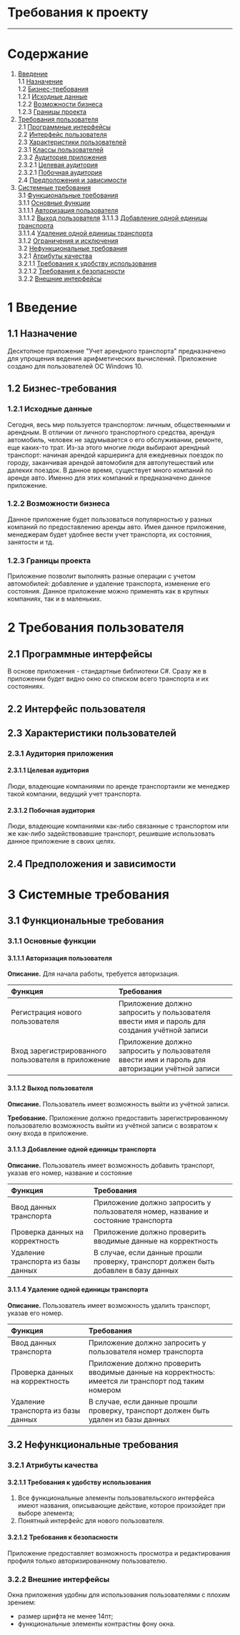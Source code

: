 # Требования к проекту
---

# Содержание
1. [Введение](#intro)  
1.1 [Назначение](#appointment)  
1.2 [Бизнес-требования](#business_requirements)  
1.2.1 [Исходные данные](#initial_data)  
1.2.2 [Возможности бизнеса](#business_opportunities)  
1.2.3 [Границы проекта](#project_boundary)  
2. [Требования пользователя](#user_requirements)  
2.1 [Программные интерфейсы](#software_interfaces)  
2.2 [Интерфейс пользователя](#user_interface)  
2.3 [Характеристики пользователей](#user_specifications)  
2.3.1 [Классы пользователей](#user_classes)  
2.3.2 [Аудитория приложения](#application_audience)  
2.3.2.1 [Целевая аудитория](#target_audience)  
2.3.2.1 [Побочная аудитория](#collateral_audience)  
2.4 [Предположения и зависимости](#assumptions_and_dependencies)  
3. [Системные требования](#system_requirements)  
3.1 [Функциональные требования](#functional_requirements)  
3.1.1 [Основные функции](#main_functions)  
3.1.1.1 [Авторизация пользователя](#login_user)  
3.1.1.2 [Выход пользователя](#logout_user)
3.1.1.3 [Добавление одной единицы транспорта](#add_vehicle)  
3.1.1.4 [Удаление одной единицы транспорта](#dell_vehicle)  
3.1.2 [Ограничения и исключения](#restrictions_and_exclusions)  
3.2 [Нефункциональные требования](#non-functional_requirements)  
3.2.1 [Атрибуты качества](#quality_attributes)  
3.2.1.1 [Требования к удобству использования](#requirements_for_ease_of_use)  
3.2.1.2 [Требования к безопасности](#security_requirements)   
3.2.2 [Внешние интерфейсы](#external_interfaces)   

<a name="intro"/>

# 1 Введение

<a name="appointment"/>

## 1.1 Назначение
Десктопное приложение "Учет арендного транспорта" предназначено для упрощения ведения арифметических вычислений. Приложение создано для пользователей ОС Windows 10.

<a name="business_requirements"/>

## 1.2 Бизнес-требования

<a name="initial_data"/>

### 1.2.1 Исходные данные
Сегодня, весь мир пользуется транспортом: личным, общественными и арендным. В отличии от личного транспортного средства, арендуя автомобиль, человек не задумывается о его обслуживании, ремонте, еще каких-то трат. Из-за этого многие люди выбирают арендный транспорт: начиная арендой каршеринга для ежедневных поездок по городу, заканчивая арендой автомобиля для автопутешествий или далеких поездок. В данное время, существует много компаний по аренде авто. Именно для этих компаний и предназначено данное приложение.


<a name="business_opportunities"/>

### 1.2.2 Возможности бизнеса
Данное приложение будет пользоваться популярностью у разных компаний по предоставлению аренды авто. Имея данное приложение, менеджерам будет удобнее вести учет транспорта, их состояния, занятости и тд.

<a name="project_boundary"/>

### 1.2.3 Границы проекта
Приложение позволит выполнять разные операции с учетом автомобилей: добавление и удаление транспорта, изменение его состояния. Данное приложение можно применять как в крупных компаниях, так и в маленьких.

<a name="user_requirements"/>

# 2 Требования пользователя

<a name="software_interfaces"/>

## 2.1 Программные интерфейсы
В основе приложения - стандартные библиотеки C#. Сразу же в приложении будет видно окно со списком всего транспорта и их состояниях.  

<a name="user_interface"/>

## 2.2 Интерфейс пользователя
<a name="user_specifications"/>

## 2.3 Характеристики пользователей

<a name="user_classes"/>

### 2.3.1 Аудитория приложения

<a name="target_audience"/>

#### 2.3.1.1 Целевая аудитория
Люди, владеющие компаниями по аренде транспортаили же менеджер такой компании, ведущий учет транспорта. 

<a name="collateral_audience"/>

#### 2.3.1.2 Побочная аудитория
Люди, владеющие компаниями как-либо связанные с транспортом или же как-либо задействовавшие транспорт, решившие использовать данное приложение в своих целях.

<a name="assumptions_and_dependencies"/>

## 2.4 Предположения и зависимости


<a name="system_requirements"/>

# 3 Системные требования

<a name="functional_requirements"/>

## 3.1 Функциональные требования

<a name="main_functions"/>

### 3.1.1 Основные функции

<a name="login_user"/>

#### 3.1.1.1 Авторизация пользователя
**Описание.** Для начала работы, требуется авторизация.

| Функция | Требования | 
|:---|:---|
| Регистрация нового пользователя | Приложение должно запросить у пользователя ввести имя и пароль для создания учётной записи |
| Вход зарегистрированного пользователя в приложение | Приложение должно запросить у пользователя ввести имя и пароль для авторизации учётной записи |

<a name="logout_user"/>

#### 3.1.1.2 Выход пользователя

**Описание.** Пользователь имеет возможность выйти из учётной записи.

**Требование.** Приложение должно предоставить зарегистрированному пользователю возможность выйти из учётной записи с возвратом к окну входа в приложение.

<a name="add_vehicle"/>

#### 3.1.1.3 Добавление одной единицы транспорта
**Описание.** Пользователь имеет возможность добавить транспорт, указав его номер, название и состояние
 
| Функция | Требования | 
|:---|:---|
| Ввод данных транспорта | Приложение должно запросить у пользователя номер, название и состояние транспорта |
| Проверка данных на корректность | Приложение должно проверить вводимые данные на корректность |
| Удаление транспорта из базы данных | В случае, если данные прошли проверку, транспорт должен быть добавлен в базу данных |


<a name="dell_vehicle"/>

#### 3.1.1.4 Удаление одной единицы транспорта
**Описание.** Пользователь имеет возможность удалить транспорт, указав его номер.
 
| Функция | Требования | 
|:---|:---|
| Ввод данных транспорта | Приложение должно запросить у пользователя номер транспорта |
| Проверка данных на корректность | Приложение должно проверить вводимые данные на корректность: имеется ли транспорт под таким номером |
| Удаление транспорта из базы данных | В случае, если данные прошли проверку, транспорт должен быть удален из базы данных |


<a name="non-functional_requirements"/>

## 3.2 Нефункциональные требования

<a name="quality_attributes"/>

### 3.2.1 Атрибуты качества

<a name="requirements_for_ease_of_use"/>

#### 3.2.1.1 Требования к удобству использования
1. Все функциональные элементы пользовательского интерфейса имеют названия, описывающие действие, которое произойдет при выборе элемента;
2. Понятный интерфейс для нового пользователя.

<a name="security_requirements"/>

#### 3.2.1.2 Требования к безопасности
Приложение предоставляет возможность просмотра и редактирования профиля только авторизированному пользователю.


<a name="external_interfaces"/>

### 3.2.2 Внешние интерфейсы
Окна приложения удобны для использования пользователями с плохим зрением:
  * размер шрифта не менее 14пт;
  * функциональные элементы контрастны фону окна.

